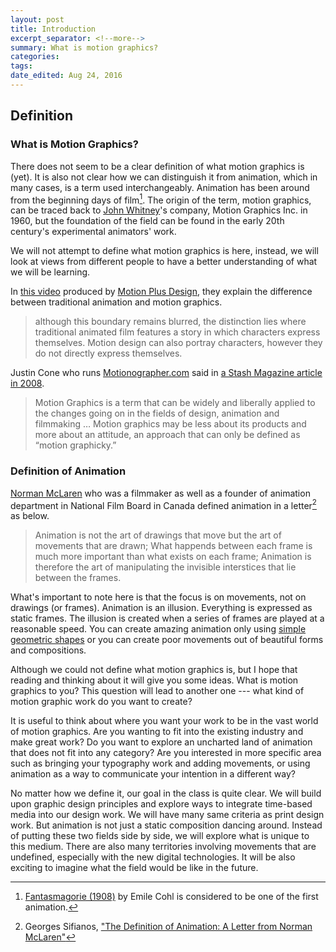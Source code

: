 ```yaml
---
layout: post	
title: Introduction
excerpt_separator: <!--more-->
summary: What is motion graphics?
categories:
tags:
date_edited: Aug 24, 2016
---
```





## Definition

### What is Motion Graphics?

There does not seem to be a clear definition of what motion graphics is (yet). It is also not clear how we can distinguish it from animation, which in many cases, is a term used interchangeably. Animation has been around from the beginning days of film[^first-animation]. The origin of the term, motion graphics, can be traced back to [John Whitney](https://en.wikipedia.org/wiki/John_Whitney_(animator))'s company, Motion Graphics Inc. in 1960, but the foundation of the field can be found in the early 20th century's experimental animators' work. 

We will not attempt to define what motion graphics is here, instead, we will look at views from different people to have a better understanding of what we will be learning.

In [this video](https://vimeo.com/29732896) produced by [Motion Plus Design](http://motion-plus-design.com), they explain the difference between traditional animation and motion graphics. 

> although this boundary remains blurred, the distinction lies where traditional animated film features a story in which characters express themselves. Motion design can also portray characters, however they do not directly express themselves.

Justin Cone who runs [Motionographer.com](http://motionographer.com) said in [a Stash Magazine article in 2008](https://www.stashmedia.tv/pdfs/coll_MG_booklet_screen.pdf).

> Motion Graphics is a term that can be widely and liberally applied to the changes going on in the fields of design, animation and filmmaking … Motion graphics may be less about its products and more about an attitude, an approach that can only be defined as “motion graphicky.”

### Definition of Animation

[Norman McLaren](https://www.nfb.ca/explore-all-directors/norman-mclaren/) who was a filmmaker as well as a founder of animation department in National Film Board in Canada defined animation in a letter[^sifianos] as below.

> Animation is not the art of drawings that move but the art of movements that are drawn; What happends between each frame is much more important than what exists on each frame; Animation is therefore the art of manipulating the invisible interstices that lie between the frames. 

What's important to note here is that the focus is on movements, not on drawings (or frames). Animation is an illusion. Everything is expressed as static frames. The illusion is created when a series of frames are played at a reasonable speed. You can create amazing animation only using [simple geometric shapes](https://www.youtube.com/watch?v=they7m6YePo) or you can create poor movements out of beautiful forms and compositions. 

Although we could not define what motion graphics is, but I hope that reading and thinking about it will give you some ideas. What is motion graphics to you? This question will lead to another one --- what kind of motion graphic work do you want to create? 

It is useful to think about where you want your work to be in the vast world of motion graphics. Are you wanting to fit into the existing industry and make great work? Do you want to explore an uncharted land of animation that does not fit into any category? Are you interested in more specific area such as bringing your typography work and adding movements, or using animation as a way to communicate your intention in a different way?

No matter how we define it, our goal in the class is quite clear. We will build upon graphic design principles and explore ways to integrate time-based media into our design work. We will have many same criteria as print design work. But animation is not just a static composition dancing around. Instead of putting these two fields side by side, we will explore what is unique to this medium. There are also many territories involving movements that are undefined, especially with the new digital technologies. It will be also exciting to imagine what the field would be like in the future.

<!-- more ideas to add
motion design
motion graphic design
motion designer - different/new roles, studio, interaction design

-->



<!-- footnotes -->
[^first-animation]: [Fantasmagorie (1908)](https://www.youtube.com/watch?v=aEAObel8yIE) by Emile Cohl is considered to be one of the first animation.

[^sifianos]: Georges Sifianos, ["The Definition of Animation: A Letter from Norman McLaren"](http://www.animationjournal.com/abstracts/abstracts.html) 



